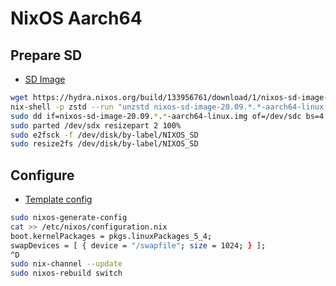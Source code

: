 # NixOS Aarch64

## Prepare SD

* [SD Image](https://hydra.nixos.org/job/nixos/release-20.09/nixos.sd_image.aarch64-linux)

```sh
wget https://hydra.nixos.org/build/133956761/download/1/nixos-sd-image-20.09.*.*-aarch64-linux.img.zst
nix-shell -p zstd --run "unzstd nixos-sd-image-20.09.*.*-aarch64-linux.img.zst"
sudo dd if=nixos-sd-image-20.09.*.*-aarch64-linux.img of=/dev/sdc bs=4
sudo parted /dev/sdx resizepart 2 100%
sudo e2fsck -f /dev/disk/by-label/NIXOS_SD
sudo resize2fs /dev/disk/by-label/NIXOS_SD
```

## Configure

* [Template config](https://nixos.wiki/wiki/NixOS_on_ARM#NixOS_installation_.26_configuration)

```sh
sudo nixos-generate-config
cat >> /etc/nixos/configuration.nix
boot.kernelPackages = pkgs.linuxPackages_5_4;
swapDevices = [ { device = "/swapfile"; size = 1024; } ];
^D
sudo nix-channel --update
sudo nixos-rebuild switch
```
